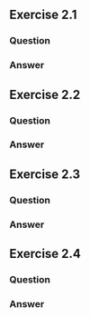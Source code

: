 ## Exercise 2.1

### Question

### Answer

## Exercise 2.2

### Question

### Answer

## Exercise 2.3

### Question

### Answer

## Exercise 2.4

### Question

### Answer
